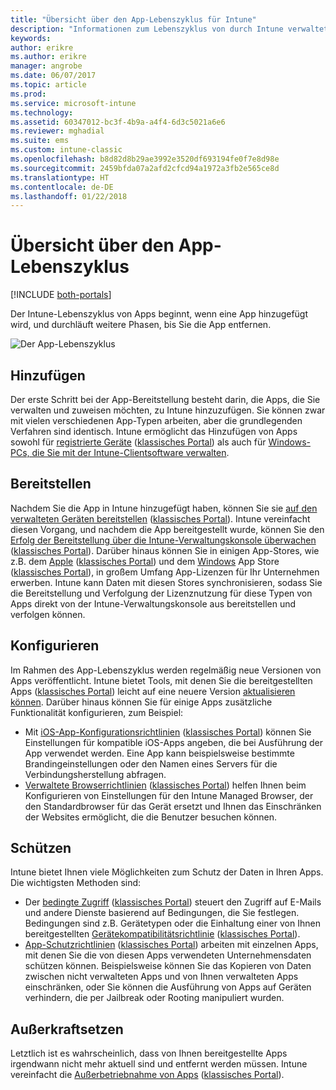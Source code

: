 ```yaml
---
title: "Übersicht über den App-Lebenszyklus für Intune"
description: "Informationen zum Lebenszyklus von durch Intune verwalteten Apps – vom Hinzufügen bis zu ihrer endgültigen Deaktivierung."
keywords: 
author: erikre
ms.author: erikre
manager: angrobe
ms.date: 06/07/2017
ms.topic: article
ms.prod: 
ms.service: microsoft-intune
ms.technology: 
ms.assetid: 60347012-bc3f-4b9a-a4f4-6d3c5021a6e6
ms.reviewer: mghadial
ms.suite: ems
ms.custom: intune-classic
ms.openlocfilehash: b8d82d8b29ae3992e3520df693194fe0f7e8d98e
ms.sourcegitcommit: 2459bfda07a2afd2cfcd94a1972a3fb2e565ce8d
ms.translationtype: HT
ms.contentlocale: de-DE
ms.lasthandoff: 01/22/2018
---
```

# <a name="overview-of-the-app-lifecycle"></a>Übersicht über den App-Lebenszyklus

[!INCLUDE [both-portals](./includes/note-for-both-portals.md)]

Der Intune-Lebenszyklus von Apps beginnt, wenn eine App hinzugefügt wird, und durchläuft weitere Phasen, bis Sie die App entfernen.

![Der App-Lebenszyklus](./media/app-lifecycle.png "Der Intune-App-Lebenszyklus")

## <a name="add"></a>Hinzufügen

Der erste Schritt bei der App-Bereitstellung besteht darin, die Apps, die Sie verwalten und zuweisen möchten, zu Intune hinzuzufügen. Sie können zwar mit vielen verschiedenen App-Typen arbeiten, aber die grundlegenden Verfahren sind identisch. Intune ermöglicht das Hinzufügen von Apps sowohl für [registrierte Geräte](apps-add.md) ([klassisches Portal](/intune-classic/deploy-use/add-apps-for-mobile-devices-in-microsoft-intune)) als auch für [Windows-PCs, die Sie mit der Intune-Clientsoftware verwalten](/intune-classic/deploy-use/add-apps-for-windows-pcs-in-microsoft-intune).

## <a name="deploy"></a>Bereitstellen

Nachdem Sie die App in Intune hinzugefügt haben, können Sie sie [auf den verwalteten Geräten bereitstellen](apps-deploy.md) ([klassisches Portal](/intune-classic/deploy-use/deploy-apps)). Intune vereinfacht diesen Vorgang, und nachdem die App bereitgestellt wurde, können Sie den [Erfolg der Bereitstellung über die Intune-Verwaltungskonsole überwachen](apps-monitor.md) ([klassisches Portal](/intune-classic/deploy-use/monitor-apps-in-microsoft-intune)). Darüber hinaus können Sie in einigen App-Stores, wie z.B. dem [Apple](vpp-apps-ios.md) ([klassisches Portal](/intune-classic/deploy-use/manage-ios-apps-you-purchased-through-a-volume-purchase-program-with-microsoft-intune)) und dem [Windows](windows-store-for-business.md) App Store ([klassisches Portal](/intune-classic/deploy-use/manage-apps-you-purchased-from-the-windows-store-for-business-with-microsoft-intune)), in großem Umfang App-Lizenzen für Ihr Unternehmen erwerben. Intune kann Daten mit diesen Stores synchronisieren, sodass Sie die Bereitstellung und Verfolgung der Lizenznutzung für diese Typen von Apps direkt von der Intune-Verwaltungskonsole aus bereitstellen und verfolgen können.

## <a name="configure"></a>Konfigurieren

Im Rahmen des App-Lebenszyklus werden regelmäßig neue Versionen von Apps veröffentlicht. Intune bietet Tools, mit denen Sie die bereitgestellten Apps ([klassisches Portal](/intune-classic/deploy-use/update-apps-using-microsoft-intune)) leicht auf eine neuere Version [aktualisieren können](apps-add.md). Darüber hinaus können Sie für einige Apps zusätzliche Funktionalität konfigurieren, zum Beispiel:
- Mit [iOS-App-Konfigurationsrichtlinien](app-configuration-policies-use-ios.md) ([klassisches Portal](/intune-classic/deploy-use/configure-ios-apps-with-mobile-app-configuration-policies-in-microsoft-intune)) können Sie Einstellungen für kompatible iOS-Apps angeben, die bei Ausführung der App verwendet werden. Eine App kann beispielsweise bestimmte Brandingeinstellungen oder den Namen eines Servers für die Verbindungsherstellung abfragen.
- [Verwaltete Browserrichtlinien](app-configuration-managed-browser.md) ([klassisches Portal](/intune-classic/deploy-use/manage-internet-access-using-managed-browser-policies)) helfen Ihnen beim Konfigurieren von Einstellungen für den Intune Managed Browser, der den Standardbrowser für das Gerät ersetzt und Ihnen das Einschränken der Websites ermöglicht, die die Benutzer besuchen können.

## <a name="protect"></a>Schützen

Intune bietet Ihnen viele Möglichkeiten zum Schutz der Daten in Ihren Apps. Die wichtigsten Methoden sind:
- Der [bedingte Zugriff](conditional-access.md) ([klassisches Portal](/intune-classic/deploy-use/restrict-access-to-email-and-o365-services-with-microsoft-intune)) steuert den Zugriff auf E-Mails und andere Dienste basierend auf Bedingungen, die Sie festlegen. Bedingungen sind z.B. Gerätetypen oder die Einhaltung einer von Ihnen bereitgestellten [Gerätekompatibilitätsrichtlinie](device-compliance.md) ([klassisches Portal](/intune-classic/deploy-use/introduction-to-device-compliance-policies-in-microsoft-intune)).
- [App-Schutzrichtlinien](app-protection-policy.md) ([klassisches Portal](/intune-classic/deploy-use/protect-app-data-using-mobile-app-management-policies-with-microsoft-intune)) arbeiten mit einzelnen Apps, mit denen Sie die von diesen Apps verwendeten Unternehmensdaten schützen können. Beispielsweise können Sie das Kopieren von Daten zwischen nicht verwalteten Apps und von Ihnen verwalteten Apps einschränken, oder Sie können die Ausführung von Apps auf Geräten verhindern, die per Jailbreak oder Rooting manipuliert wurden.

## <a name="retire"></a>Außerkraftsetzen

Letztlich ist es wahrscheinlich, dass von Ihnen bereitgestellte Apps irgendwann nicht mehr aktuell sind und entfernt werden müssen. Intune vereinfacht die [Außerbetriebnahme von Apps](device-management.md) ([klassisches Portal](/intune-classic/deploy-use/retire-apps-using-microsoft-intune)).
